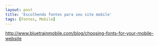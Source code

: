 ```yaml
---
layout: post
title: 'Escolhendo fontes para seu site mobile'
tags: [Fontes, Mobile]
---
```


<http://www.bluetrainmobile.com/blog/choosing-fonts-for-your-mobile-website>
